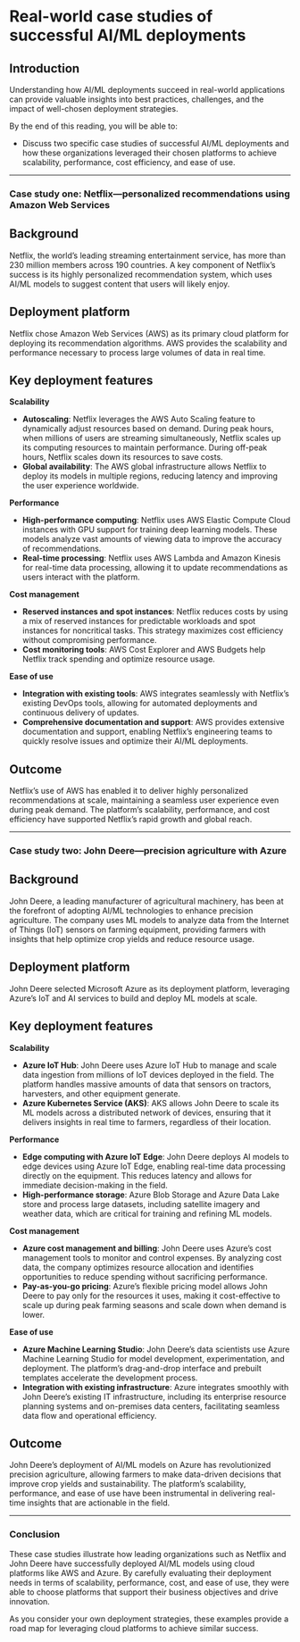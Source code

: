 # Real-world case studies of successful AI/ML deployments  

## Introduction  
Understanding how AI/ML deployments succeed in real-world applications can provide valuable insights into best practices, challenges, and the impact of well-chosen deployment strategies.  

By the end of this reading, you will be able to:  

- Discuss two specific case studies of successful AI/ML deployments and how these organizations leveraged their chosen platforms to achieve scalability, performance, cost efficiency, and ease of use.  

---

### Case study one: Netflix—personalized recommendations using Amazon Web Services  

## Background  
Netflix, the world’s leading streaming entertainment service, has more than 230 million members across 190 countries. A key component of Netflix’s success is its highly personalized recommendation system, which uses AI/ML models to suggest content that users will likely enjoy.  

## Deployment platform  
Netflix chose Amazon Web Services (AWS) as its primary cloud platform for deploying its recommendation algorithms. AWS provides the scalability and performance necessary to process large volumes of data in real time.  

## Key deployment features  

**Scalability**  

- **Autoscaling**: Netflix leverages the AWS Auto Scaling feature to dynamically adjust resources based on demand. During peak hours, when millions of users are streaming simultaneously, Netflix scales up its computing resources to maintain performance. During off-peak hours, Netflix scales down its resources to save costs.  
- **Global availability**: The AWS global infrastructure allows Netflix to deploy its models in multiple regions, reducing latency and improving the user experience worldwide.  

**Performance**  

- **High-performance computing**: Netflix uses AWS Elastic Compute Cloud instances with GPU support for training deep learning models. These models analyze vast amounts of viewing data to improve the accuracy of recommendations.  
- **Real-time processing**: Netflix uses AWS Lambda and Amazon Kinesis for real-time data processing, allowing it to update recommendations as users interact with the platform.  

**Cost management**  

- **Reserved instances and spot instances**: Netflix reduces costs by using a mix of reserved instances for predictable workloads and spot instances for noncritical tasks. This strategy maximizes cost efficiency without compromising performance.  
- **Cost monitoring tools**: AWS Cost Explorer and AWS Budgets help Netflix track spending and optimize resource usage.  

**Ease of use**  

- **Integration with existing tools**: AWS integrates seamlessly with Netflix’s existing DevOps tools, allowing for automated deployments and continuous delivery of updates.  
- **Comprehensive documentation and support**: AWS provides extensive documentation and support, enabling Netflix’s engineering teams to quickly resolve issues and optimize their AI/ML deployments.  

## Outcome  
Netflix’s use of AWS has enabled it to deliver highly personalized recommendations at scale, maintaining a seamless user experience even during peak demand. The platform’s scalability, performance, and cost efficiency have supported Netflix’s rapid growth and global reach.  

---

### Case study two: John Deere—precision agriculture with Azure  

## Background  
John Deere, a leading manufacturer of agricultural machinery, has been at the forefront of adopting AI/ML technologies to enhance precision agriculture. The company uses ML models to analyze data from the Internet of Things (IoT) sensors on farming equipment, providing farmers with insights that help optimize crop yields and reduce resource usage.  

## Deployment platform  
John Deere selected Microsoft Azure as its deployment platform, leveraging Azure’s IoT and AI services to build and deploy ML models at scale.  

## Key deployment features  

**Scalability**  

- **Azure IoT Hub**: John Deere uses Azure IoT Hub to manage and scale data ingestion from millions of IoT devices deployed in the field. The platform handles massive amounts of data that sensors on tractors, harvesters, and other equipment generate.  
- **Azure Kubernetes Service (AKS)**: AKS allows John Deere to scale its ML models across a distributed network of devices, ensuring that it delivers insights in real time to farmers, regardless of their location.  

**Performance**  

- **Edge computing with Azure IoT Edge**: John Deere deploys AI models to edge devices using Azure IoT Edge, enabling real-time data processing directly on the equipment. This reduces latency and allows for immediate decision-making in the field.  
- **High-performance storage**: Azure Blob Storage and Azure Data Lake store and process large datasets, including satellite imagery and weather data, which are critical for training and refining ML models.  

**Cost management**  

- **Azure cost management and billing**: John Deere uses Azure’s cost management tools to monitor and control expenses. By analyzing cost data, the company optimizes resource allocation and identifies opportunities to reduce spending without sacrificing performance.  
- **Pay-as-you-go pricing**: Azure’s flexible pricing model allows John Deere to pay only for the resources it uses, making it cost-effective to scale up during peak farming seasons and scale down when demand is lower.  

**Ease of use**  

- **Azure Machine Learning Studio**: John Deere’s data scientists use Azure Machine Learning Studio for model development, experimentation, and deployment. The platform’s drag-and-drop interface and prebuilt templates accelerate the development process.  
- **Integration with existing infrastructure**: Azure integrates smoothly with John Deere’s existing IT infrastructure, including its enterprise resource planning systems and on-premises data centers, facilitating seamless data flow and operational efficiency.  

## Outcome  
John Deere’s deployment of AI/ML models on Azure has revolutionized precision agriculture, allowing farmers to make data-driven decisions that improve crop yields and sustainability. The platform’s scalability, performance, and ease of use have been instrumental in delivering real-time insights that are actionable in the field.  

---

### Conclusion  
These case studies illustrate how leading organizations such as Netflix and John Deere have successfully deployed AI/ML models using cloud platforms like AWS and Azure. By carefully evaluating their deployment needs in terms of scalability, performance, cost, and ease of use, they were able to choose platforms that support their business objectives and drive innovation.  

As you consider your own deployment strategies, these examples provide a road map for leveraging cloud platforms to achieve similar success.  
